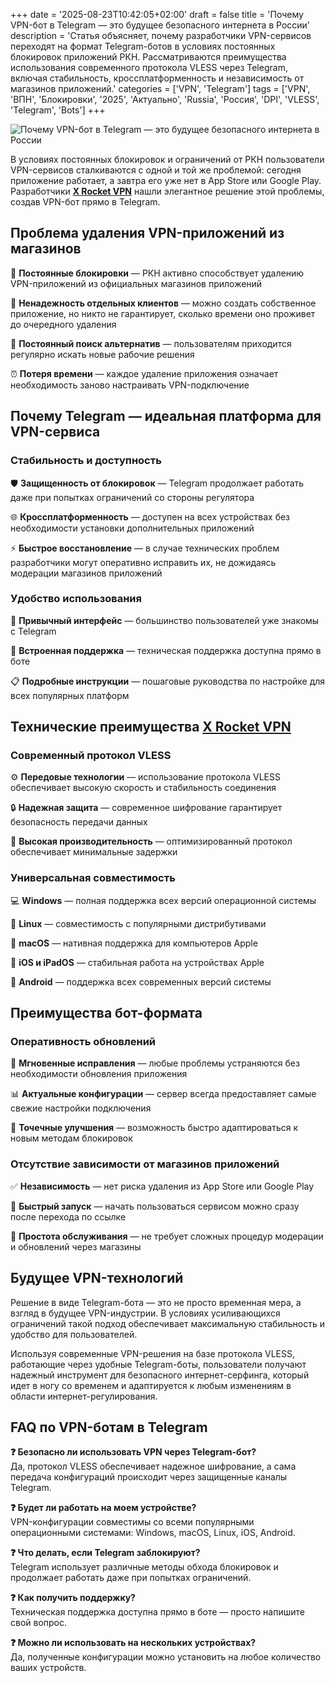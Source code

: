 +++
date = '2025-08-23T10:42:05+02:00'
draft = false
title = 'Почему VPN-бот в Telegram — это будущее безопасного интернета в России'
description = 'Статья объясняет, почему разработчики VPN-сервисов переходят на формат Telegram-ботов в условиях постоянных блокировок приложений РКН. Рассматриваются преимущества использования современного протокола VLESS через Telegram, включая стабильность, кроссплатформенность и независимость от магазинов приложений.'
categories = ['VPN', 'Telegram']
tags = ['VPN', 'ВПН', 'Блокировки', '2025', 'Актуально', 'Russia', 'Россия', 'DPI', 'VLESS', 'Telegram', 'Bots']
+++

![Почему VPN-бот в Telegram — это будущее безопасного интернета в России](https://imagestoring.fra1.cdn.digitaloceanspaces.com/2E60135B-4AB9-4EDF-95D1-81D638738C03.png)

В условиях постоянных блокировок и ограничений от РКН пользователи VPN-сервисов сталкиваются с одной и той же проблемой: сегодня приложение работает, а завтра его уже нет в App Store или Google Play. Разработчики **[X Rocket VPN](https://t.me/X_Rocket_VPN_bot?start=ref-b-9)** нашли элегантное решение этой проблемы, создав VPN-бот прямо в Telegram.

## Проблема удаления VPN-приложений из магазинов

🚫 **Постоянные блокировки** — РКН активно способствует удалению VPN-приложений из официальных магазинов приложений

📱 **Ненадежность отдельных клиентов** — можно создать собственное приложение, но никто не гарантирует, сколько времени оно проживет до очередного удаления

🔄 **Постоянный поиск альтернатив** — пользователям приходится регулярно искать новые рабочие решения

⏰ **Потеря времени** — каждое удаление приложения означает необходимость заново настраивать VPN-подключение

## Почему Telegram — идеальная платформа для VPN-сервиса

### Стабильность и доступность

🛡️ **Защищенность от блокировок** — Telegram продолжает работать даже при попытках ограничений со стороны регулятора

🌐 **Кроссплатформенность** — доступен на всех устройствах без необходимости установки дополнительных приложений

⚡ **Быстрое восстановление** — в случае технических проблем разработчики могут оперативно исправить их, не дожидаясь модерации магазинов приложений

### Удобство использования

💬 **Привычный интерфейс** — большинство пользователей уже знакомы с Telegram

🔧 **Встроенная поддержка** — техническая поддержка доступна прямо в боте

📋 **Подробные инструкции** — пошаговые руководства по настройке для всех популярных платформ

## Технические преимущества **[X Rocket VPN](https://t.me/X_Rocket_VPN_bot?start=ref-b-9)**

### Современный протокол VLESS

⚙️ **Передовые технологии** — использование протокола VLESS обеспечивает высокую скорость и стабильность соединения

🔒 **Надежная защита** — современное шифрование гарантирует безопасность передачи данных

🚀 **Высокая производительность** — оптимизированный протокол обеспечивает минимальные задержки

### Универсальная совместимость

💻 **Windows** — полная поддержка всех версий операционной системы

🐧 **Linux** — совместимость с популярными дистрибутивами

🍎 **macOS** — нативная поддержка для компьютеров Apple

📱 **iOS и iPadOS** — стабильная работа на устройствах Apple

🤖 **Android** — поддержка всех современных версий системы

## Преимущества бот-формата

### Оперативность обновлений

🔄 **Мгновенные исправления** — любые проблемы устраняются без необходимости обновления приложения

📊 **Актуальные конфигурации** — сервер всегда предоставляет самые свежие настройки подключения

🎯 **Точечные улучшения** — возможность быстро адаптироваться к новым методам блокировок

### Отсутствие зависимости от магазинов приложений

✅ **Независимость** — нет риска удаления из App Store или Google Play

🚀 **Быстрый запуск** — начать пользоваться сервисом можно сразу после перехода по ссылке

🔧 **Простота обслуживания** — не требует сложных процедур модерации и обновлений через магазины

## Будущее VPN-технологий

Решение в виде Telegram-бота — это не просто временная мера, а взгляд в будущее VPN-индустрии. В условиях усиливающихся ограничений такой подход обеспечивает максимальную стабильность и удобство для пользователей.

Используя современные VPN-решения на базе протокола VLESS, работающие через удобные Telegram-боты, пользователи получают надежный инструмент для безопасного интернет-серфинга, который идет в ногу со временем и адаптируется к любым изменениям в области интернет-регулирования.

## FAQ по VPN-ботам в Telegram

**❓ Безопасно ли использовать VPN через Telegram-бот?**  
Да, протокол VLESS обеспечивает надежное шифрование, а сама передача конфигураций происходит через защищенные каналы Telegram.

**❓ Будет ли работать на моем устройстве?**  
VPN-конфигурации совместимы со всеми популярными операционными системами: Windows, macOS, Linux, iOS, Android.

**❓ Что делать, если Telegram заблокируют?**  
Telegram использует различные методы обхода блокировок и продолжает работать даже при попытках ограничений.

**❓ Как получить поддержку?**  
Техническая поддержка доступна прямо в боте — просто напишите свой вопрос.

**❓ Можно ли использовать на нескольких устройствах?**  
Да, полученные конфигурации можно установить на любое количество ваших устройств.